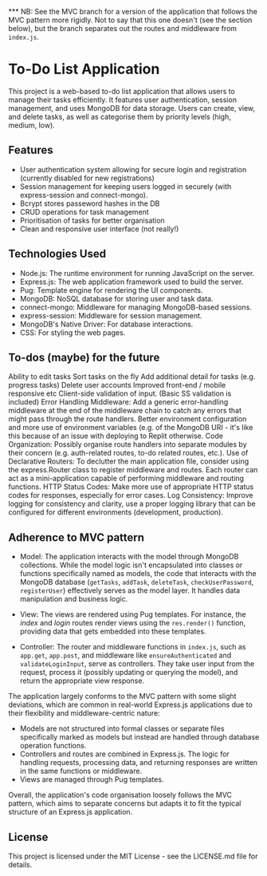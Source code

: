 *** NB: See the MVC branch for a version of the application that follows the MVC pattern more rigidly. Not to say that this one doesn't (see the section below), but the branch separates out the routes and middleware from `index.js`.


# To-Do List Application

This project is a web-based to-do list application that allows users to manage their tasks efficiently. It features user authentication, session management, and uses MongoDB for data storage. Users can create, view, and delete tasks, as well as categorise them by priority levels (high, medium, low).

## Features

- User authentication system allowing for secure login and registration (currently disabled for new registrations)
- Session management for keeping users logged in securely (with express-session and connect-mongo).
- Bcrypt stores passeword hashes in the DB 
- CRUD operations for task management
- Prioritisation of tasks for better organisation
- Clean and responsive user interface (not really!)

## Technologies Used

- Node.js: The runtime environment for running JavaScript on the server.
- Express.js: The web application framework used to build the server.
- Pug: Template engine for rendering the UI components.
- MongoDB: NoSQL database for storing user and task data.
- connect-mongo: Middleware for managing MongoDB-based sessions.
- express-session: Middleware for session management.
- MongoDB's Native Driver: For database interactions.
- CSS: For styling the web pages.

## To-dos (maybe) for the future

Ability to edit tasks
Sort tasks on the fly
Add additional detail for tasks (e.g. progress tasks)
Delete user accounts
Improved front-end / mobile responsive etc
Client-side validation of input. (Basic SS validation is included)
Error Handling Middleware: Add a generic error-handling middleware at the end of the middleware chain to catch any errors that might pass through the route handlers.
Better environment configuration and more use of environment variables (e.g. of the MongoDB URI - it's like this because of an issue with deploying to Replit otherwise. 
Code Organization: Possibly organise route handlers into separate modules by their concern (e.g. auth-related routes, to-do related routes, etc.).
Use of Declarative Routers: To declutter the main application file, consider using the express.Router class to register middleware and routes. Each router can act as a mini-application capable of performing middleware and routing functions.
HTTP Status Codes: Make more use of appropriate HTTP status codes for responses, especially for error cases.
Log Consistency: Improve logging for consistency and clarity, use a proper logging library that can be configured for different environments (development, production).

## Adherence to MVC pattern

- Model: The application interacts with the model through MongoDB collections. While the model logic isn't encapsulated into classes or functions specifically named as models, the code that interacts with the MongoDB database (`getTasks`, `addTask`, `deleteTask`, `checkUserPassword`, `registerUser`) effectively serves as the model layer. It handles data manipulation and business logic.

- View: The views are rendered using Pug templates. For instance, the *index* and *login* routes render views using the `res.render()` function, providing data that gets embedded into these templates.

- Controller: The router and middleware functions in `index.js`, such as `app.get`, `app.post`, and middleware like `ensureAuthenticated` and `validateLoginInput`, serve as controllers. They take user input from the request, process it (possibly updating or querying the model), and return the appropriate view response.

The application largely conforms to the MVC pattern with some slight deviations, which are common in real-world Express.js applications due to their flexibility and middleware-centric nature:

- Models are not structured into formal classes or separate files specifically marked as models but instead are handled through database operation functions.
- Controllers and routes are combined in Express.js. The logic for handling requests, processing data, and returning responses are written in the same functions or middleware.
- Views are managed through Pug templates.

Overall, the application's code organisation loosely follows the MVC pattern, which aims to separate concerns but adapts it to fit the typical structure of an Express.js application.

## License

This project is licensed under the MIT License - see the LICENSE.md file for details.
